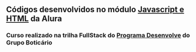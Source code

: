 <h2>Códigos desenvolvidos no módulo <a href="https://cursos.alura.com.br/course/logica-programacao-javascript-html/task/113033">Javascript e HTML</a> da Alura</h2>
<h3>Curso realizado na trilha FullStack do <a href="https://desenvolve.grupoboticario.com.br/">Programa Desenvolve</a> do Grupo Boticário</h3>
